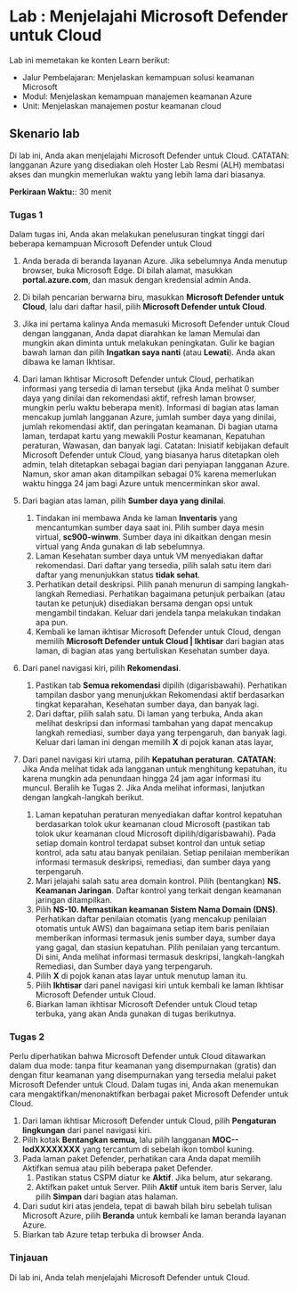 <!---
---
Lab: Judul: 'Menjelajahi Microsoft Defender untuk Cloud’ Jalur Pembelajaran/Modul/Unit: 'Jalur Pembelajaran: Menjelaskan kemampuan solusi keamanan Microsoft; Modul 2: Menjelaskan kemampuan manajemen keamanan Azure; Unit 3: Menjelaskan manajemen postur keamanan cloud'
---
--->

# Lab : Menjelajahi Microsoft Defender untuk Cloud

Lab ini memetakan ke konten Learn berikut:

- Jalur Pembelajaran: Menjelaskan kemampuan solusi keamanan Microsoft
- Modul: Menjelaskan kemampuan manajemen keamanan Azure
- Unit: Menjelaskan manajemen postur keamanan cloud

## Skenario lab

Di lab ini, Anda akan menjelajahi Microsoft Defender untuk Cloud.  CATATAN: langganan Azure yang disediakan oleh Hoster Lab Resmi (ALH) membatasi akses dan mungkin memerlukan waktu yang lebih lama dari biasanya.

**Perkiraan Waktu:**: 30 menit

### Tugas 1

Dalam tugas ini, Anda akan melakukan penelusuran tingkat tinggi dari beberapa kemampuan Microsoft Defender untuk Cloud

1. Anda berada di beranda layanan Azure.  Jika sebelumnya Anda menutup browser, buka Microsoft Edge. Di bilah alamat, masukkan **portal.azure.com**, dan masuk dengan kredensial admin Anda.

1. Di bilah pencarian berwarna biru, masukkan **Microsoft Defender untuk Cloud**, lalu dari daftar hasil, pilih **Microsoft Defender untuk Cloud**.

1. Jika ini pertama kalinya Anda memasuki Microsoft Defender untuk Cloud dengan langganan, Anda dapat diarahkan ke laman Memulai dan mungkin akan diminta untuk melakukan peningkatan.  Gulir ke bagian bawah laman dan pilih **Ingatkan saya nanti** (atau **Lewati**).  Anda akan dibawa ke laman Ikhtisar.

1. Dari laman Ikhtisar Microsoft Defender untuk Cloud, perhatikan informasi yang tersedia di laman tersebut (jika Anda melihat 0 sumber daya yang dinilai dan rekomendasi aktif, refresh laman browser, mungkin perlu waktu beberapa menit).  Informasi di bagian atas laman mencakup jumlah langganan Azure, jumlah sumber daya yang dinilai, jumlah rekomendasi aktif, dan peringatan keamanan.  Di bagian utama laman, terdapat kartu yang mewakili Postur keamanan, Kepatuhan peraturan, Wawasan, dan banyak lagi.  Catatan: Inisiatif kebijakan default Microsoft Defender untuk Cloud, yang biasanya harus ditetapkan oleh admin, telah ditetapkan sebagai bagian dari penyiapan langganan Azure. Namun, skor aman akan ditampilkan sebagai 0% karena memerlukan waktu hingga 24 jam bagi Azure untuk mencerminkan skor awal.

1. Dari bagian atas laman, pilih **Sumber daya yang dinilai**. 
    1. Tindakan ini membawa Anda ke laman **Inventaris** yang mencantumkan sumber daya saat ini. Pilih sumber daya mesin virtual, **sc900-winwm**. Sumber daya ini dikaitkan dengan mesin virtual yang Anda gunakan di lab sebelumnya.
    1. Laman Kesehatan sumber daya untuk VM menyediakan daftar rekomendasi.  Dari daftar yang tersedia, pilih salah satu item dari daftar yang menunjukkan status **tidak sehat**.
    1. Perhatikan detail deskripsi.  Pilih panah menurun di samping langkah-langkah Remediasi. Perhatikan bagaimana petunjuk perbaikan (atau tautan ke petunjuk) disediakan bersama dengan opsi untuk mengambil tindakan.  Keluar dari jendela tanpa melakukan tindakan apa pun.
    1. Kembali ke laman ikhtisar Microsoft Defender untuk Cloud, dengan memilih **Microsoft Defender untuk Cloud | Ikhtisar** dari bagian atas laman, di bagian atas yang bertuliskan Kesehatan sumber daya.

1. Dari panel navigasi kiri, pilih **Rekomendasi**.  
    1. Pastikan tab **Semua rekomendasi** dipilih (digarisbawahi).  Perhatikan tampilan dasbor yang menunjukkan Rekomendasi aktif berdasarkan tingkat keparahan, Kesehatan sumber daya, dan banyak lagi.
    1. Dari daftar, pilih salah satu.  Di laman yang terbuka, Anda akan melihat deskripsi dan informasi tambahan yang dapat mencakup langkah remediasi, sumber daya yang terpengaruh, dan banyak lagi. Keluar dari laman ini dengan memilih **X** di pojok kanan atas layar,

1. Dari panel navigasi kiri utama, pilih **Kepatuhan peraturan**.  **CATATAN**: Jika Anda melihat tidak ada langganan untuk menghitung kepatuhan, itu karena mungkin ada penundaan hingga 24 jam agar informasi itu muncul. Beralih ke Tugas 2.  Jika Anda melihat informasi, lanjutkan dengan langkah-langkah berikut.
    1. Laman kepatuhan peraturan menyediakan daftar kontrol kepatuhan berdasarkan tolok ukur keamanan cloud Microsoft (pastikan tab tolok ukur keamanan cloud Microsoft dipilih/digarisbawahi). Pada setiap domain kontrol terdapat subset kontrol dan untuk setiap kontrol, ada satu atau banyak penilaian. Setiap penilaian memberikan informasi termasuk deskripsi, remediasi, dan sumber daya yang terpengaruh.
    1. Mari jelajahi salah satu area domain kontrol. Pilih (bentangkan) **NS. Keamanan Jaringan**. Daftar kontrol yang terkait dengan keamanan jaringan ditampilkan.
    1. Pilih **NS-10. Memastikan keamanan Sistem Nama Domain (DNS)**. Perhatikan daftar penilaian otomatis (yang mencakup penilaian otomatis untuk AWS) dan bagaimana setiap item baris penilaian memberikan informasi termasuk jenis sumber daya, sumber daya yang gagal, dan stasiun kepatuhan. Pilih penilaian yang tercantum.  Di sini, Anda melihat informasi termasuk deskripsi, langkah-langkah Remediasi, dan Sumber daya yang terpengaruh.
    1. Pilih **X** di pojok kanan atas layar untuk menutup laman itu.
    1. Pilih **Ikhtisar** dari panel navigasi kiri untuk kembali ke laman Ikhtisar Microsoft Defender untuk Cloud.
    1. Biarkan laman ikhtisar Microsoft Defender untuk Cloud tetap terbuka, yang akan Anda gunakan di tugas berikutnya.

### Tugas 2

Perlu diperhatikan bahwa Microsoft Defender untuk Cloud ditawarkan dalam dua mode: tanpa fitur keamanan yang disempurnakan (gratis) dan dengan fitur keamanan yang disempurnakan yang tersedia melalui paket Microsoft Defender untuk Cloud. Dalam tugas ini, Anda akan menemukan cara mengaktifkan/menonaktifkan berbagai paket Microsoft Defender untuk Cloud.

1. Dari laman ikhtisar Microsoft Defender untuk Cloud, pilih **Pengaturan lingkungan** dari panel navigasi kiri.
1. Pilih kotak **Bentangkan semua**, lalu pilih langganan **MOC--lodXXXXXXXX** yang tercantum di sebelah ikon tombol kuning.
1. Pada laman paket Defender, perhatikan cara Anda dapat memilih Aktifkan semua atau pilih beberapa paket Defender. 
    1. Pastikan status CSPM diatur ke **Aktif**. Jika belum, atur sekarang.  
    1. Aktifkan paket untuk Server.  Pilih **Aktif** untuk item baris Server, lalu pilih **Simpan** dari bagian atas halaman.
1. Dari sudut kiri atas jendela, tepat di bawah bilah biru sebelah tulisan Microsoft Azure, pilih **Beranda** untuk kembali ke laman beranda layanan Azure.
1. Biarkan tab Azure tetap terbuka di browser Anda.

### Tinjauan

Di lab ini, Anda telah menjelajahi Microsoft Defender untuk Cloud.
